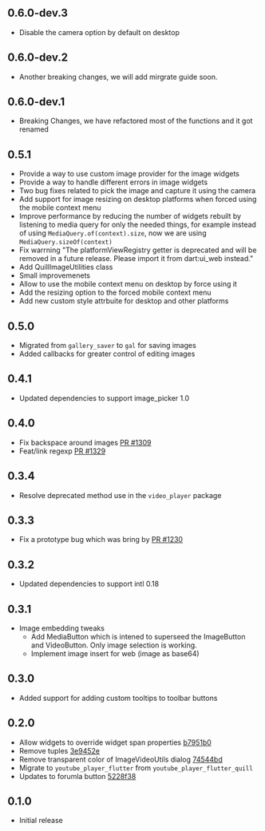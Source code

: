 ## 0.6.0-dev.3
- Disable the camera option by default on desktop

## 0.6.0-dev.2
- Another breaking changes, we will add mirgrate guide soon.

## 0.6.0-dev.1
- Breaking Changes, we have refactored most of the functions and it got renamed

## 0.5.1

- Provide a way to use custom image provider for the image widgets
- Provide a way to handle different errors in image widgets
- Two bug fixes related to pick the image and capture it using the camera
- Add support for image resizing on desktop platforms when forced using the mobile context menu
- Improve performance by reducing the number of widgets rebuilt by listening to media query for only the needed things, for example instead of using `MediaQuery.of(context).size`, now we are using `MediaQuery.sizeOf(context)`
- Fix warrning "The platformViewRegistry getter is deprecated and will be removed in a future release. Please import it from dart:ui_web instead."
- Add QuillImageUtilities class
- Small improvemenets
- Allow to use the mobile context menu on desktop by force using it
- Add the resizing option to the forced mobile context menu
- Add new custom style attrbuite for desktop and other platforms

## 0.5.0

- Migrated from `gallery_saver` to `gal` for saving images
- Added callbacks for greater control of editing images

## 0.4.1

- Updated dependencies to support image_picker 1.0

## 0.4.0

- Fix backspace around images [PR #1309](https://github.com/singerdmx/flutter-quill/pull/1309)
- Feat/link regexp [PR #1329](https://github.com/singerdmx/flutter-quill/pull/1329)

## 0.3.4

- Resolve deprecated method use in the `video_player` package

## 0.3.3

- Fix a prototype bug which was bring by [PR #1230](https://github.com/singerdmx/flutter-quill/pull/1230#issuecomment-1560597099)

## 0.3.2

- Updated dependencies to support intl 0.18

## 0.3.1

- Image embedding tweaks
  - Add MediaButton which is intened to superseed the ImageButton and VideoButton. Only image selection is working.
  - Implement image insert for web (image as base64)

## 0.3.0

- Added support for adding custom tooltips to toolbar buttons

## 0.2.0

- Allow widgets to override widget span properties [b7951b0](https://github.com/singerdmx/flutter-quill/commit/b7951b02c9086ea42e7aad6d78e6c9b0297562e5)
- Remove tuples [3e9452e](https://github.com/singerdmx/flutter-quill/commit/3e9452e675e8734ff50364c5f7b5d34088d5ff05)
- Remove transparent color of ImageVideoUtils dialog [74544bd](https://github.com/singerdmx/flutter-quill/commit/74544bd945a9d212ca1e8d6b3053dbecee22b720)
- Migrate to `youtube_player_flutter` from `youtube_player_flutter_quill`
- Updates to forumla button [5228f38](https://github.com/singerdmx/flutter-quill/commit/5228f389ba6f37d61d445cfe138c19fcf8766d71)

## 0.1.0

- Initial release
